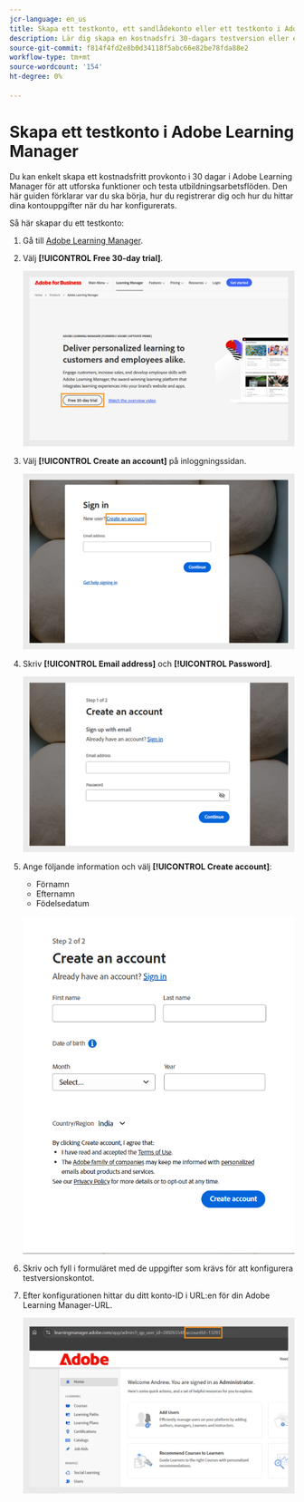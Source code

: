 ```yaml
---
jcr-language: en_us
title: Skapa ett testkonto, ett sandlådekonto eller ett testkonto i Adobe Learning Manager
description: Lär dig skapa en kostnadsfri 30-dagars testversion eller ett sandlådekonto i Adobe Learning Manager. Följ de enkla stegen för att konfigurera testmiljön och komma igång snabbt.
source-git-commit: f814f4fd2e8b0d34118f5abc66e82be78fda88e2
workflow-type: tm+mt
source-wordcount: '154'
ht-degree: 0%

---
```



# Skapa ett testkonto i Adobe Learning Manager

Du kan enkelt skapa ett kostnadsfritt provkonto i 30 dagar i Adobe Learning Manager för att utforska funktioner och testa utbildningsarbetsflöden. Den här guiden förklarar var du ska börja, hur du registrerar dig och hur du hittar dina kontouppgifter när du har konfigurerats.

Så här skapar du ett testkonto:

1. Gå till [Adobe Learning Manager](https://business.adobe.com/products/learning-manager/adobe-learning-manager.html).
2. Välj **[!UICONTROL Free 30-day trial]**.

   ![](assets/free-trial.png)

3. Välj **[!UICONTROL Create an account]** på inloggningssidan.

   ![](assets/create-trial-account.png)

4. Skriv **[!UICONTROL Email address]** och **[!UICONTROL Password]**.

   ![](assets/type-email.png)

5. Ange följande information och välj **[!UICONTROL Create account]**:
   * Förnamn
   * Efternamn
   * Födelsedatum

   ![](assets/more-details.png)

6. Skriv och fyll i formuläret med de uppgifter som krävs för att konfigurera testversionskontot.
7. Efter konfigurationen hittar du ditt konto-ID i URL:en för din Adobe Learning Manager-URL.

   ![](assets/account-id-trial.png)

